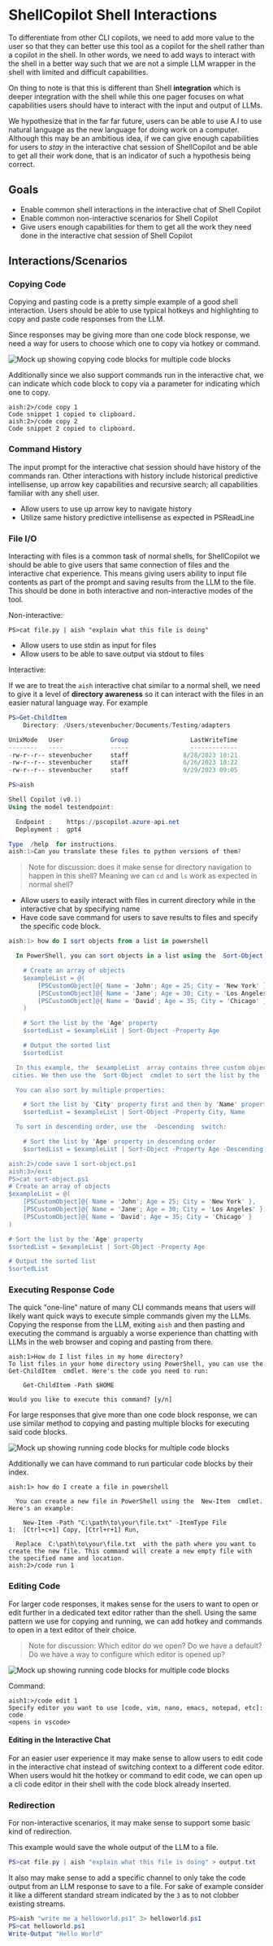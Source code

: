 # ShellCopilot Shell Interactions

To differentiate from other CLI copilots, we need to add more value to the user so that they can
better use this tool as a copilot for the shell rather than a copilot in the shell. In other words,
we need to add ways to interact with the shell in a better way such that we are not a simple LLM
wrapper in the shell with limited and difficult capabilities.

On thing to note is that this is different than Shell **integration** which is deeper integration
with the shell while this one pager focuses on what capabilities users should have to interact with
the input and output of LLMs.

We hypothesize that in the far far future, users can be able to use A.I to use natural language as
the new language for doing work on a computer. Although this may be an ambitious idea, if we can give
enough capabilities for users to _stay_ in the interactive chat session of ShellCopilot and be
able to get all their work done, that is an indicator of such a hypothesis being correct.

## Goals
- Enable common shell interactions in the interactive chat of Shell Copilot
- Enable common non-interactive scenarios for Shell Copilot
- Give users enough capabilities for them to get all the work they need done in the interactive chat
  session of Shell Copilot

## Interactions/Scenarios

### Copying Code

Copying and pasting code is a pretty simple example of a good shell interaction. Users should be
able to use typical hotkeys and highlighting to copy and paste code responses from the LLM.

Since responses may be giving more than one code block response, we need a way for users to choose
which one to copy via hotkey or command.

![Mock up showing copying code blocks for multiple code blocks](./media/ShellInteractions/CopyingHotkeyMockUp.png)

Additionally since we also support commands run in the interactive chat, we can indicate which code
block to copy via a parameter for indicating which one to copy.

```
aish:2>/code copy 1
Code snippet 1 copied to clipboard.
aish:2>/code copy 2
Code snippet 2 copied to clipboard.
```

### Command History

The input prompt for the interactive chat session should have history of the commands ran. Other
interactions with history include historical predictive intellisense, up arrow key capabilities and
recursive search; all capabilities familiar with any shell user.

- Allow users to use up arrow key to navigate history
- Utilize same history predictive intellisense as expected in PSReadLine

### File I/O

Interacting with files is a common task of normal shells, for ShellCopilot we should be able to give
users that same connection of files and the interactive chat experience. This means giving users
ability to input file contents as part of the prompt and saving results from the LLM to the file.
This should be done in both interactive and non-interactive modes of the tool.

Non-interactive:
```
PS>cat file.py | aish "explain what this file is doing"
```

- Allow users to use stdin as input for files
- Allow users to be able to save output via stdout to files

Interactive:

If we are to treat the `aish` interactive chat similar to a normal shell, we need to give it a level
of **directory awareness** so it can interact with the files in an easier natural language way. For
example

```powershell
PS>Get-ChildItem
    Directory: /Users/stevenbucher/Documents/Testing/adapters

UnixMode   User             Group                 LastWriteTime           Size Name
--------   ----             -----                 -------------           ---- ----
-rw-r--r-- stevenbucher     staff               8/28/2023 10:21             53 df-adapter.ps1
-rw-r--r-- stevenbucher     staff               6/26/2023 10:22             38 uname-adapter.ps1
-rw-r--r-- stevenbucher     staff               9/29/2023 09:05            939 vm_stat-adapter.ps1

PS>aish

Shell Copilot (v0.1)
Using the model testendpoint:

  Endpoint :    https://pscopilot.azure-api.net
  Deployment :  gpt4

Type  /help  for instructions.
aish:1>Can you translate these files to python versions of them?
```
> Note for discussion: does it make sense for directory navigation to happen in this shell? Meaning we can `cd` and `ls` work as expected in normal shell?

- Allow users to easily interact with files in current directory while in the interactive chat by specifying name
- Have code save command for users to save results to files and specify the specific code block.

```powershell
aish:1> how do I sort objects from a list in powershell

  In PowerShell, you can sort objects in a list using the  Sort-Object  cmdlet. Here's an example of how to do this:

    # Create an array of objects
    $exampleList = @(
        [PSCustomObject]@{ Name = 'John'; Age = 25; City = 'New York' },
        [PSCustomObject]@{ Name = 'Jane'; Age = 30; City = 'Los Angeles' },
        [PSCustomObject]@{ Name = 'David'; Age = 35; City = 'Chicago' }
    )

    # Sort the list by the 'Age' property
    $sortedList = $exampleList | Sort-Object -Property Age

    # Output the sorted list
    $sortedList

  In this example, the  $exampleList  array contains three custom objects representing people with their names, ages, and
 cities. We then use the  Sort-Object  cmdlet to sort the list by the 'Age' property and store the sorted list in the  $sortedList  variable. Finally, we output the sorted list to the console.

  You can also sort by multiple properties:

    # Sort the list by 'City' property first and then by 'Name' property
    $sortedList = $exampleList | Sort-Object -Property City, Name

  To sort in descending order, use the  -Descending  switch:

    # Sort the list by 'Age' property in descending order
    $sortedList = $exampleList | Sort-Object -Property Age -Descending

aish:2>/code save 1 sort-object.ps1
aish:3>/exit
PS>cat sort-object.ps1
# Create an array of objects
$exampleList = @(
    [PSCustomObject]@{ Name = 'John'; Age = 25; City = 'New York' },
    [PSCustomObject]@{ Name = 'Jane'; Age = 30; City = 'Los Angeles' },
    [PSCustomObject]@{ Name = 'David'; Age = 35; City = 'Chicago' }
)

# Sort the list by the 'Age' property
$sortedList = $exampleList | Sort-Object -Property Age

# Output the sorted list
$sortedList
```

### Executing Response Code 

The quick "one-line" nature of many CLI commands means that users will likely want quick ways to
execute simple commands given my the LLMs. Copying the response from the LLM, exiting `aish` and
then pasting and executing the command is arguably a worse experience than chatting with LLMs in the
web browser and coping and pasting from there. 

```console
aish:1>How do I list files in my home directory?
To list files in your home directory using PowerShell, you can use the  Get-ChildItem  cmdlet. Here's the code you need to run:

    Get-ChildItem -Path $HOME
    
Would you like to execute this command? [y/n]
```

For large responses that give more than one code block response, we can use similar method to
copying and pasting multiple blocks for executing said code blocks.

![Mock up showing running code blocks for multiple code blocks](./media/ShellInteractions/CopyRunMockup.png)

Additionally we can have command to run particular code blocks by their index.

```console
aish:1> how do I create a file in powershell

  You can create a new file in PowerShell using the  New-Item  cmdlet. Here's an example:

    New-Item -Path "C:\path\to\your\file.txt" -ItemType File
1:  [Ctrl+c+1] Copy, [Ctrl+r+1] Run,

  Replace  C:\path\to\your\file.txt  with the path where you want to create the new file. This command will create a new empty file with the specified name and location.
aish:2>/code run 1

```

### Editing Code 

For larger code responses, it makes sense for the users to want to open or edit further in a
dedicated text editor rather than the shell. Using the same pattern we use for copying and running, we can add hotkey and commands to open in a text editor of their choice.

> Note for discussion: Which editor do we open? Do we have a default? Do we have a way to configure which editor is opened up?

![Mock up showing running code blocks for multiple code blocks](./media/ShellInteractions/EditCopyRunMockup.png)

Command:
```console
aish1:>/code edit 1
Specify editor you want to use [code, vim, nano, emacs, notepad, etc]: code
<opens in vscode>
```

#### Editing in the Interactive Chat

For an easier user experience it may make sense to allow users to edit code in the interactive chat
instead of switching context to a different code editor. When users would hit the hotkey or command
to edit code, we can open up a cli code editor in their shell with the code block already inserted.

### Redirection

For non-interactive scenarios, it may make sense to support some basic kind of redirection.

This example would save the whole output of the LLM to a file.
```powershell
PS>cat file.py | aish "explain what this file is doing" > output.txt
```

It also may make sense to add a specific channel to only take the code output from an LLM response
to save to a file. For sake of example consider it like a different standard stream indicated by the
`3` as to not clobber existing streams.

```powershell
PS>aish "write me a helloworld.ps1" 3> helloworld.ps1
PS>cat helloworld.ps1
Write-Output "Hello World"
```
